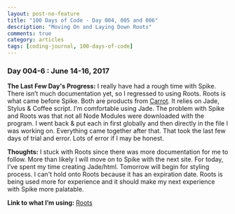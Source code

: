 ```yaml
---
layout: post-no-feature
title: "100 Days of Code - Day 004, 005 and 006"
description: "Moving On and Laying Down Roots"
comments: true
category: articles
tags: [coding-journal, 100-days-of-code]
---
```


### Day 004-6 : June 14-16, 2017

**The Last Few Day's Progress:** I really have had a rough time with Spike.  There isn’t much documentation yet, so I regressed to using Roots.  Roots is what came before Spike.  Both are products from [Carrot](http://carrot.is/).  It relies on Jade, Stylus & Coffee script.  I’m comfortable using Jade.  The problem with Spike and Roots was that not all Node Modules were downloaded with the program.  I went back & put each in first globally and then directly in the file I was working on.  Everything came together after that.  That took the last few days of trial and error.  Lots of error if I may be honest.

**Thoughts:** I stuck with Roots since there was more documentation for me to follow.  More than likely I will move on to Spike with the next site.  For today, I’ve spent my time creating Jade/html.  Tomorrow will begin for styling process.  I can't hold onto Roots because it has an expiration date.  Roots is being used more for experience and it should make my next experience with Spike more palatable.

**Link to what I’m using:** [Roots](http://roots.cx)
